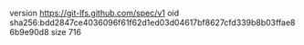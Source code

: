 version https://git-lfs.github.com/spec/v1
oid sha256:bdd2847ce4036096f61f62d1ed03d04617bf8627cfd339b8b03ffae86b9e90d8
size 716
